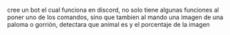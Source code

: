 cree un bot el cual funciona en discord, no solo tiene algunas funciones al poner uno de los comandos,
sino que tambien al mando una imagen de una paloma o gorrión, detectara que animal es y el porcentaje de la imagen
